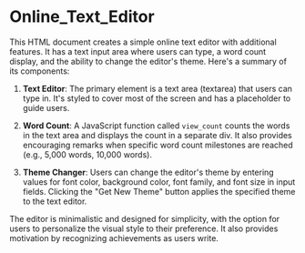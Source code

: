 # Online_Text_Editor

This HTML document creates a simple online text editor with additional features. It has a text input area where users can type, a word count display, and the ability to change the editor's theme. Here's a summary of its components:

1. **Text Editor**: The primary element is a text area (textarea) that users can type in. It's styled to cover most of the screen and has a placeholder to guide users.

2. **Word Count**: A JavaScript function called `view_count` counts the words in the text area and displays the count in a separate div. It also provides encouraging remarks when specific word count milestones are reached (e.g., 5,000 words, 10,000 words).

3. **Theme Changer**: Users can change the editor's theme by entering values for font color, background color, font family, and font size in input fields. Clicking the "Get New Theme" button applies the specified theme to the text editor.

The editor is minimalistic and designed for simplicity, with the option for users to personalize the visual style to their preference. It also provides motivation by recognizing achievements as users write.
